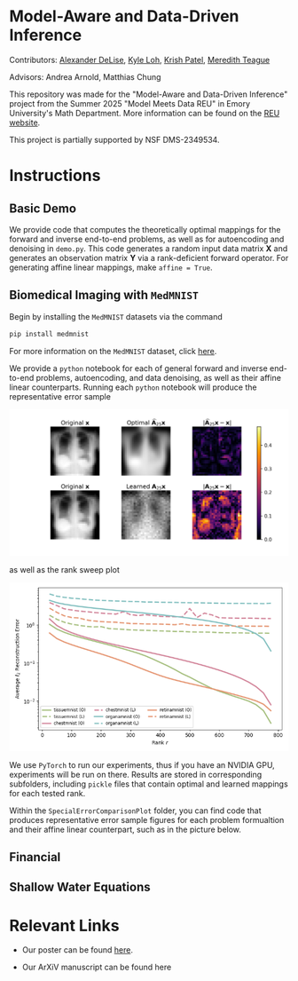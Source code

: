 # Model-Aware and Data-Driven Inference

Contributors: [Alexander DeLise](https://www.linkedin.com/in/alexanderdelise/), [Kyle Loh](https://www.linkedin.com/in/kyle-loh-a2a3272a9/), [Krish Patel](https://www.linkedin.com/in/krish-patel-1a8804224/), [Meredith Teague](https://www.linkedin.com/in/meredithcteague/)

Advisors: Andrea Arnold, Matthias Chung

This repository was made for the "Model-Aware and Data-Driven Inference" project from the Summer 2025 "Model Meets Data REU" in Emory University's Math Department. More information can be found on the [REU website](https://www.math.emory.edu/site/cmds-reuret/summer2025/).

This project is partially supported by NSF DMS-2349534. 

# Instructions
## Basic Demo
We provide code that computes the theoretically optimal mappings for the forward and inverse end-to-end problems, as well as for autoencoding and denoising in `demo.py`. This code generates a random input data matrix $\mathbf{X}$ and generates an observation matrix $\mathbf{Y}$ via a rank-deficient forward operator. For generating affine linear mappings, make `affine = True`.

## Biomedical Imaging with $\texttt{MedMNIST}$
Begin by installing the $\texttt{MedMNIST}$ datasets via the command 
```python
pip install medmnist
```
For more information on the $\texttt{MedMNIST}$ dataset, click [here](https://medmnist.com/). 

We provide a `python` notebook for each of general forward and inverse end-to-end problems, autoencoding, and data denoising, as well as their affine linear counterparts. Running each `python` notebook will produce the representative error sample

![errorSample](README-Pics/classic_chestmnist_mapping7181_errorcomparison.png)

as well as the rank sweep plot

![rankSweep](README-Pics/classic_ranksweep_200ep.png)

We use `PyTorch` to run our experiments, thus if you have an NVIDIA GPU, experiments will be run on there. Results are stored in corresponding subfolders, including `pickle` files that contain optimal and learned mappings for each tested rank.


Within the `SpecialErrorComparisonPlot` folder, you can find code that produces representative error sample figures for each problem formualtion and their affine linear counterpart, such as in the picture below. 


## Financial

## Shallow Water Equations


# Relevant Links
- Our poster can be found [here](https://drive.google.com/file/d/1kZ1RPy-E8zGCxs_8ntEbNDc42YKNFbQ0/view?usp=drive_link).

- Our ArXiV manuscript can be found here
